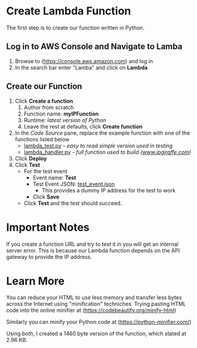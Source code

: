 # Create Lambda Function
The first step is to create our function written in Python.

## Log in to AWS Console and Navigate to Lamba
1. Browse to (https://console.aws.amazon.com) and log in
2. In the search bar enter "Lamba" and click on **Lambda**
## Create our Function
1. Click **Create a function**
    1. Author from scratch
    2. Function name: **myIPFunction**
    3. Runtime: *latest version of Python*
    4. Leave the rest at defaults, click **Create function**
2. In the *Code Source* pane, replace the example function with one of the functions listed below
    - [lambda_test.py](lambda_test.py) - *easy to read simple version used in testing*
    - [lambda_handler.py](lambda_handler.py) - *full function used to build (www.ipgiraffe.com)*
3. Click **Deploy**
4. Click **Test**
    - For the test event
      - Event name: **Test**
      - Test Event JSON: [test_event.json](test_event.json)
        - This provides a dummy IP address for the test to work
      - Click **Save**
    - Click **Test** and the test should succeed.

# Important Notes
If you create a function URL and try to test it in you will get an internal server error. This is because our Lambda function depends on the API gateway to provide the IP address.

# Learn More
You can reduce your HTML to use less memory and transfer less bytes across the Internet using "minification" techniches. Trying pasting HTML code into the online minifier at (https://codebeautify.org/minify-html)

Similarly you can minify your Python code at (https://python-minifier.com/)

Using both, I created a 1460 byte version of the function, which stated at 2.96 KB.
